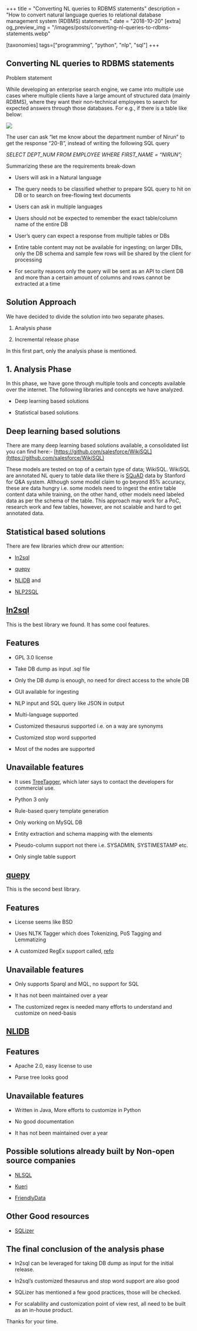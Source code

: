 +++
title = "Converting NL queries to RDBMS statements"
description = "How to convert natural language queries to relational database management system (RDBMS) statements."
date = "2018-10-20"
[extra]
og_preview_img = "/images/posts/converting-nl-queries-to-rdbms-statements.webp"

[taxonomies]
tags=["programming", "python", "nlp", "sql"]
+++

## Converting NL queries to RDBMS statements

Problem statement

While developing an enterprise search engine, we came into multiple use cases where multiple clients have a large amount of structured data (mainly RDBMS), where they want their non-technical employees to search for expected answers through those databases. For e.g., if there is a table like below:

![](https://cdn.hashnode.com/res/hashnode/image/upload/v1629634039908/mXZwYZvlW.png)

The user can ask “let me know about the department number of Nirun” to get the response “20-B”, instead of writing the following SQL query

_SELECT DEPT_NUM FROM EMPLOYEE WHERE FIRST_NAME = “NIRUN”;_

Summarizing these are the requirements break-down

- Users will ask in a Natural language

- The query needs to be classified whether to prepare SQL query to hit on DB or to search on free-flowing text documents

- Users can ask in multiple languages

- Users should not be expected to remember the exact table/column name of the entire DB

- User’s query can expect a response from multiple tables or DBs

- Entire table content may not be available for ingesting; on larger DBs, only the DB schema and sample few rows will be shared by the client for processing

- For security reasons only the query will be sent as an API to client DB and more than a certain amount of columns and rows cannot be extracted at a time

## Solution Approach

We have decided to divide the solution into two separate phases.

1. Analysis phase

1. Incremental release phase

In this first part, only the analysis phase is mentioned.

## 1. Analysis Phase

In this phase, we have gone through multiple tools and concepts available over the internet. The following libraries and concepts we have analyzed.

- Deep learning based solutions

- Statistical based solutions

## Deep learning based solutions

There are many deep learning based solutions available, a consolidated list you can find here:- [https://github.com/salesforce/WikiSQL](https://github.com/salesforce/WikiSQL)

These models are tested on top of a certain type of data; WikiSQL. WikiSQL are annotated NL query to table data like there is [SQuAD](https://rajpurkar.github.io/SQuAD-explorer/) data by Stanford for Q&A system. Although some model claim to go beyond 85% accuracy, these are data hungry i.e. some models need to ingest the entire table content data while training, on the other hand, other models need labeled data as per the schema of the table. This approach may work for a PoC, research work and few tables, however, are not scalable and hard to get annotated data.

## Statistical based solutions

There are few libraries which drew our attention:

- [ln2sql](https://github.com/FerreroJeremy/ln2sql)

- [quepy](https://github.com/machinalis/quepy)

- [NLIDB](https://github.com/DukeNLIDB/NLIDB) and

- [NLP2SQL](https://github.com/akanimax/NLP2SQL)

## [ln2sql](https://github.com/FerreroJeremy/ln2sql)

This is the best library we found. It has some cool features.

## Features

- GPL 3.0 license

- Take DB dump as input .sql file

- Only the DB dump is enough, no need for direct access to the whole DB

- GUI available for ingesting

- NLP input and SQL query like JSON in output

- Multi-language supported

- Customized thesaurus supported i.e. on a way are synonyms

- Customized stop word supported

- Most of the nodes are supported

## Unavailable features

- It uses [TreeTagger](https://www.cis.uni-muenchen.de/~schmid/tools/TreeTagger/), which later says to contact the developers for commercial use.

- Python 3 only

- Rule-based query template generation

- Only working on MySQL DB

- Entity extraction and schema mapping with the elements

- Pseudo-column support not there i.e. SYSADMIN, SYSTIMESTAMP etc.

- Only single table support

## [quepy](https://github.com/machinalis/quepy)

This is the second best library.

## Features

- License seems like BSD

- Uses NLTK Tagger which does Tokenizing, PoS Tagging and Lemmatizing

- A customized RegEx support called, [refo](https://github.com/machinalis/refo)

## Unavailable features

- Only supports Sparql and MQL, no support for SQL

- It has not been maintained over a year

- The customized regex is needed many efforts to understand and customize on need-basis

## [NLIDB](https://github.com/DukeNLIDB/NLIDB)

## Features

- Apache 2.0, easy license to use

- Parse tree looks good

## Unavailable features

- Written in Java, More efforts to customize in Python

- No good documentation

- It has not been maintained over a year

## Possible solutions already built by Non-open source companies

- [NLSQL](https://www.nlsql.com/)

- [Kueri](https://kueri.me/tour/)

- [FriendlyData](https://friendlydata.io/)

## Other Good resources

- [SQLizer](https://www.youtube.com/watch?v=n4gDczjr-RI)

## The final conclusion of the analysis phase

- ln2sql can be leveraged for taking DB dump as input for the initial release.

- ln2sql’s customized thesaurus and stop word support are also good

- SQLizer has mentioned a few good practices, those will be checked.

- For scalability and customization point of view rest, all need to be built as an in-house product.

Thanks for your time.

